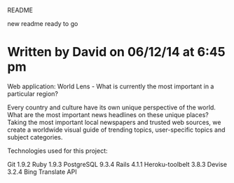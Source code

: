 README

new readme ready to go

# Written by David on 06/12/14 at 6:45 pm
Web application:
World Lens - What is currently the most important in a particular region?

Every country and culture have its own unique perspective of the world. What are the most important news headlines on these unique places? Taking the most important local newspapers and trusted web sources, we create a worldwide visual guide of trending topics, user-specific topics and subject categories.

Technologies used for this project:

Git  1.9.2
Ruby 1.9.3
PostgreSQL 9.3.4
Rails 4.1.1
Heroku-toolbelt 3.8.3
Devise 3.2.4
Bing Translate API
